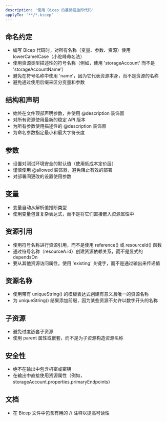 ```yaml
---
description: '使用 Bicep 的基础设施即代码'
applyTo: '**/*.bicep'
---
```


## 命名约定

- 编写 Bicep 代码时，对所有名称（变量、参数、资源）使用 lowerCamelCase（小驼峰命名法）
- 使用资源类型描述性的符号名称（例如，使用 'storageAccount' 而不是 'storageAccountName'）
- 避免在符号名称中使用 'name'，因为它代表资源本身，而不是资源的名称
- 避免通过使用后缀来区分变量和参数

## 结构和声明

- 始终在文件顶部声明参数，并使用 @description 装饰器
- 对所有资源使用最新的稳定 API 版本
- 为所有参数使用描述性的 @description 装饰器
- 为命名参数指定最小和最大字符长度

## 参数

- 设置对测试环境安全的默认值（使用低成本定价层）
- 谨慎使用 @allowed 装饰器，避免阻止有效的部署
- 对部署间更改的设置使用参数

## 变量

- 变量自动从解析值推断类型
- 使用变量包含复杂表达式，而不是将它们直接嵌入资源属性中

## 资源引用

- 使用符号名称进行资源引用，而不是使用 reference() 或 resourceId() 函数
- 通过符号名称（resourceA.id）创建资源依赖关系，而不是显式的 dependsOn
- 要从其他资源访问属性，使用 'existing' 关键字，而不是通过输出来传递值

## 资源名称

- 使用带有 uniqueString() 的模板表达式创建有意义且唯一的资源名称
- 为 uniqueString() 结果添加前缀，因为某些资源不允许以数字开头的名称

## 子资源

- 避免过度嵌套子资源
- 使用 parent 属性或嵌套，而不是为子资源构造资源名称

## 安全性

- 绝不在输出中包含机密或密钥
- 在输出中直接使用资源属性（例如，storageAccount.properties.primaryEndpoints）

## 文档

- 在 Bicep 文件中包含有用的 // 注释以提高可读性